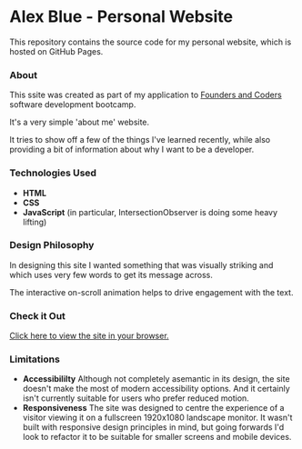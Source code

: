 # Alex Blue - Personal Website

This repository contains the source code for my personal website, which is hosted on GitHub Pages.

### About

This ssite was created as part of my application to [Founders and Coders](https://www.foundersandcoders.com/) software development bootcamp. 

It's a very simple 'about me' website. 

It tries to show off a few of the things I've learned recently, while also providing a bit of information about why I want to be a developer.


### Technologies Used

-    **HTML**
-    **CSS**
-    **JavaScript** (in particular, IntersectionObserver is doing some heavy lifting)


### Design Philosophy

In designing this site I wanted something that was visually striking and which uses very few words to get its message across.

The interactive on-scroll animation helps to drive engagement with the text.  

### Check it Out

[Click here to view the site in your browser.](https://fake-alex-blue.github.io/alex/)

### Limitations

- **Accessibililty** Although not completely asemantic in its design, the site doesn't make the most of modern accessibility options. And it certainly isn't currently suitable for users who prefer reduced motion.
- **Responsiveness** The site was designed to centre the experience of a visitor viewing it on a fullscreen 1920x1080 landscape monitor. It wasn't built with responsive design principles in mind, but going forwards I'd look to refactor it to be suitable for smaller screens and mobile devices.   
